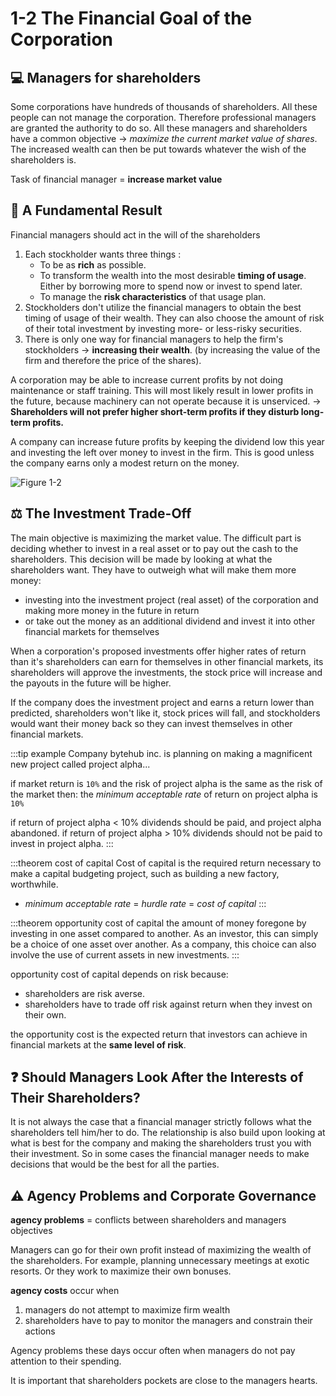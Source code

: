 # 1-2 The Financial Goal of the Corporation

## 💻 Managers for shareholders
Some corporations have hundreds of thousands of shareholders. All these people can not manage the corporation. Therefore professional managers are granted the authority to do so. All these managers and shareholders have a common objective -> *maximize the current market value of shares*. The increased wealth can then be put towards whatever the wish of the shareholders is.

Task of financial manager = **increase market value**

## 🎯 A Fundamental Result
Financial managers should act in the will of the shareholders
1. Each stockholder wants three things :
    + To be as **rich** as possible.
    + To transform the wealth into the most desirable **timing of usage**. Either by borrowing more to spend now or invest to spend later.
    + To manage the **risk characteristics** of that usage plan.
2. Stockholders don't utilize the financial managers to obtain the best timing of usage of their wealth. They can also choose the amount of risk of their total investment by investing more- or less-risky securities.
3. There is only one way for financial managers to help the firm's stockholders -> **increasing their wealth**. (by increasing the value of the firm and therefore the price of the shares).

A corporation may be able to increase current profits by not doing maintenance or staff training. This will most likely result in lower profits in the future, because machinery can not operate because it is unserviced. -> **Shareholders will not prefer higher short-term profits if they disturb long-term profits.**

A company can increase future profits by keeping the dividend low this year and investing the left over money to invest in the firm. This is good unless the company earns only a modest return on the money.

![Figure 1-2](../../img/figure1-2.png)

## ⚖ The Investment Trade-Off
The main objective is maximizing the market value. The difficult part is deciding whether to invest in a real asset or to pay out the cash to the shareholders. This decision will be made by looking at what the shareholders want. They have to outweigh what will make them more money:

+ investing into the investment project (real asset) of the corporation and making more money in the future in return
+ or take out the money as an additional dividend and invest it into other financial markets for themselves

When a corporation's proposed investments offer higher rates of return than it's shareholders can earn for themselves in other financial markets, its shareholders will approve the investments, the stock price will increase and the payouts in the future will be higher.

If the company does the investment project and earns a return lower than predicted, shareholders won't like it, stock prices will fall, and stockholders would want their money back so they can invest themselves in other financial markets.

:::tip example
Company bytehub inc. is planning on making a magnificent
new project called project alpha...

if market return is `10%` and the risk of project alpha is the same as the risk of the market then:
the *minimum acceptable rate* of return on project alpha is `10%`

if return of project alpha \< 10% dividends should be paid, and project alpha abandoned.
if return of project alpha > 10% dividends should not be paid
to invest in project alpha.
:::

:::theorem cost of capital
Cost of capital is the required return necessary to make a capital budgeting project, such as building a new factory, worthwhile.
+ *minimum acceptable rate* = *hurdle rate* = *cost of capital*
:::

:::theorem opportunity cost of capital
the amount of money foregone by investing in one asset compared to another. As an investor, this can simply be a choice of one asset over another. As a company, this choice can also involve the use of current assets in new investments.
:::

opportunity cost of capital depends on risk because:
+ shareholders are risk averse.
+ shareholders have to trade off risk against return when they invest on their own.

the opportunity cost is the expected return that investors can
achieve in financial markets at the **same level of risk**.

## ❓ Should Managers Look After the Interests of Their Shareholders?
It is not always the case that a financial manager strictly follows what the shareholders tell him/her to do. The relationship is also build upon looking at what is best for the company and making the shareholders trust you with their investment. So in some cases the financial manager needs to make decisions that would be the best for all the parties.

## ⚠️ Agency Problems and Corporate Governance
**agency problems** = conflicts between shareholders and managers objectives

Managers can go for their own profit instead of maximizing the wealth of the shareholders. For example, planning unnecessary meetings at exotic resorts. Or they work to maximize their own bonuses.

**agency costs** occur when 
1. managers do not attempt to maximize firm wealth
2. shareholders have to pay to monitor the managers and constrain their actions

Agency problems these days occur often when managers do not pay attention to their spending.

It is important that shareholders pockets are close to the managers hearts.
